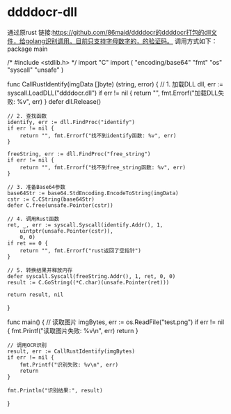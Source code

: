 # ddddocr-dll
通过原rust 链接:https://github.com/86maid/ddddocr的ddddocr打包的dll文件，给golang识别调用。目前只支持字母数字的，的验证码。
调用方式如下：
package main

/*
#include <stdlib.h>
*/
import "C"
import (
	"encoding/base64"
	"fmt"
	"os"
	"syscall"
	"unsafe"
)

func CallRustIdentify(imgData []byte) (string, error) {
	// 1. 加载DLL
	dll, err := syscall.LoadDLL("ddddocr.dll")
	if err != nil {
		return "", fmt.Errorf("加载DLL失败: %v", err)
	}
	defer dll.Release()

	// 2. 查找函数
	identify, err := dll.FindProc("identify")
	if err != nil {
		return "", fmt.Errorf("找不到identify函数: %v", err)
	}

	freeString, err := dll.FindProc("free_string")
	if err != nil {
		return "", fmt.Errorf("找不到free_string函数: %v", err)
	}

	// 3. 准备Base64参数
	base64Str := base64.StdEncoding.EncodeToString(imgData)
	cstr := C.CString(base64Str)
	defer C.free(unsafe.Pointer(cstr))

	// 4. 调用Rust函数
	ret, _, err := syscall.Syscall(identify.Addr(), 1,
		uintptr(unsafe.Pointer(cstr)),
		0, 0)
	if ret == 0 {
		return "", fmt.Errorf("rust返回了空指针")
	}

	// 5. 转换结果并释放内存
	defer syscall.Syscall(freeString.Addr(), 1, ret, 0, 0)
	result := C.GoString((*C.char)(unsafe.Pointer(ret)))

	return result, nil
}

func main() {
	// 读取图片
	imgBytes, err := os.ReadFile("test.png")
	if err != nil {
		fmt.Printf("读取图片失败: %v\n", err)
		return
	}

	// 调用OCR识别
	result, err := CallRustIdentify(imgBytes)
	if err != nil {
		fmt.Printf("识别失败: %v\n", err)
		return
	}

	fmt.Println("识别结果:", result)
}

